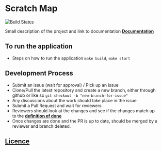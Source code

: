 
# Scratch Map

[![Build Status](https://travis-ci.org/scratch-map/scratch-map.svg?branch=master)](https://travis-ci.org/scratch-map/scratch-map)

Small description of the project and link to documentation
**[Documentation](https://github.com/dcdarrell9/scratch-map/blob/master/docs/index.md)**

## To run the application

- Steps on how to run the application `make build`, `make start`

## Development Process

- Submit an issue (wait for approval) / Pick up an issue
- Clone/Pull the latest repository and create a new branch, either through github or like so `git checkout -b "new-branch-for-issue"`
- Any discussions about the work should take place in the issue
- Submit a Pull Request and wait for reviewers
- Reviewers should look at the changes and see if the changes match up to the **[definition of done](https://github.com/dcdarrell9/scratch-map/blob/master/docs/project_info/definitions.md)**
- Once changes are done and the PR is up to date, should be merged by a reviewer and branch deleted.

## **[Licence](https://github.com/dcdarrell9/scratch-map/blob/master/docs/app_info/design/license.md)**
